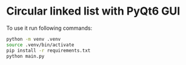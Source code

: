 # Circular linked list with PyQt6 GUI

To use it run following commands:

```sh
python -m venv .venv
source .venv/bin/activate
pip install -r requirements.txt
python main.py
```
